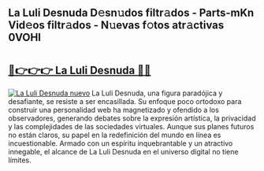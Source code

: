 ## La Luli Desnuda D𝚎sn𝚞dos filtr𝚊dos - Parts-mKn Vid𝚎os filtr𝚊dos - N𝚞evas f𝚘tos atr𝚊ctivas 0VOHI

# <h2><a href="http://mb4tqp.tromn.icu/?c=La+Luli+Desnuda">🔗👉👉👉 La Luli Desnuda 🔗🔗</a></h2>

[![La Luli Desnuda nuevo](https://i.imgur.com/pEAQMta.gif)](http://mb4tqp.tromn.icu/?c=La+Luli+Desnuda)
La Luli Desnuda, una figura paradójica y desafiante, se resiste a ser encasillada. Su enfoque poco ortodoxo para construir una personalidad web ha magnetizado y ofendido a los observadores, generando debates sobre la expresión artística, la privacidad y las complejidades de las sociedades virtuales. Aunque sus planes futuros no están claros, su papel en la redefinición del mundo en línea es incuestionable. Armado con un espíritu inquebrantable y un atractivo innegable, el alcance de La Luli Desnuda en el universo digital no tiene límites.
